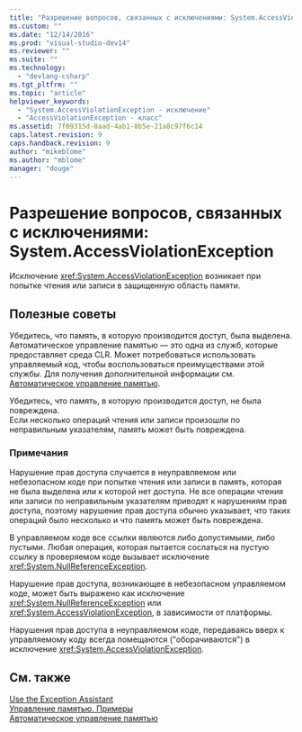 ```yaml
---
title: "Разрешение вопросов, связанных с исключениями: System.AccessViolationException | Microsoft Docs"
ms.custom: ""
ms.date: "12/14/2016"
ms.prod: "visual-studio-dev14"
ms.reviewer: ""
ms.suite: ""
ms.technology: 
  - "devlang-csharp"
ms.tgt_pltfrm: ""
ms.topic: "article"
helpviewer_keywords: 
  - "System.AccessViolationException - исключение"
  - "AccessViolationException - класс"
ms.assetid: 7f09315d-8aad-4ab1-8b5e-21a8c97f6c14
caps.latest.revision: 9
caps.handback.revision: 9
author: "mikeblome"
ms.author: "mblome"
manager: "douge"
---
```

# Разрешение вопросов, связанных с исключениями: System.AccessViolationException
Исключение <xref:System.AccessViolationException> возникает при попытке чтения или записи в защищенную область памяти.  
  
## Полезные советы  
 Убедитесь, что память, в которую производится доступ, была выделена.  
 Автоматическое управление памятью — это одна из служб, которые предоставляет среда CLR. Может потребоваться использовать управляемый код, чтобы воспользоваться преимуществами этой службы. Для получения дополнительной информации см. [Автоматическое управление памятью](../Topic/Automatic%20Memory%20Management.md).  
  
 Убедитесь, что память, в которую производится доступ, не была повреждена.  
 Если несколько операций чтения или записи произошли по неправильным указателям, память может быть повреждена.  
  
### Примечания  
 Нарушение прав доступа случается в неуправляемом или небезопасном коде при попытке чтения или записи в память, которая не была выделена или к которой нет доступа. Не все операции чтения или записи по неправильным указателям приводят к нарушениям прав доступа, поэтому нарушение прав доступа обычно указывает, что таких операций было несколько и что память может быть повреждена.  
  
 В управляемом коде все ссылки являются либо допустимыми, либо пустыми. Любая операция, которая пытается сослаться на пустую ссылку в проверяемом коде вызывает исключение <xref:System.NullReferenceException>.  
  
 Нарушение прав доступа, возникающее в небезопасном управляемом коде, может быть выражено как исключение <xref:System.NullReferenceException> или <xref:System.AccessViolationException>, в зависимости от платформы.  
  
 Нарушения прав доступа в неуправляемом коде, передаваясь вверх к управляемому коду всегда помещаются \("оборачиваются"\) в исключение <xref:System.AccessViolationException>.  
  
## См. также  
 [Use the Exception Assistant](../Topic/How%20to:%20Use%20the%20Exception%20Assistant.md)   
 [Управление памятью. Примеры](../Topic/Memory%20Management:%20Examples.md)   
 [Автоматическое управление памятью](../Topic/Automatic%20Memory%20Management.md)